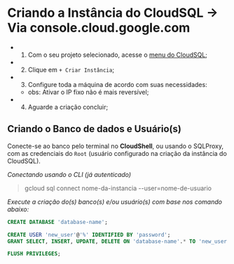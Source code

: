 # Criando a Instância do CloudSQL -> Via console.cloud.google.com

- 1. Com o seu projeto selecionado, acesse o [menu do CloudSQL](https://console.cloud.google.com/sql/instances);
- 2. Clique em `+ Criar Instância`;
- 3. Configure toda a máquina de acordo com suas necessidades:
  - obs: Ativar o IP fixo não é mais reversível;
- 4. Aguarde a criação concluir;


## Criando o Banco de dados e Usuário(s)

Conecte-se ao banco pelo terminal no **CloudShell**, ou usando o SQLProxy, com as credenciais do `Root` (usuário configurado na criação da instância do CloudSQL).

*Conectando usando o CLI (já autenticado)*
> gcloud sql connect nome-da-instancia --user=nome-de-usuario

*Execute a criação do(s) banco(s) e/ou usuário(s) com base nos comando abaixo:*
```sql
CREATE DATABASE 'database-name';

CREATE USER 'new_user'@'%' IDENTIFIED BY 'password';
GRANT SELECT, INSERT, UPDATE, DELETE ON 'database-name'.* TO 'new_user'@'%';

FLUSH PRIVILEGES;
```
